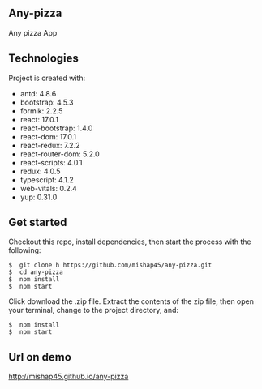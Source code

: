 ## Any-pizza
Any pizza App

## Technologies
Project is created with:
* antd: 4.8.6
* bootstrap: 4.5.3
* formik: 2.2.5
* react: 17.0.1
* react-bootstrap: 1.4.0
* react-dom: 17.0.1
* react-redux: 7.2.2
* react-router-dom: 5.2.0
* react-scripts: 4.0.1
* redux: 4.0.5
* typescript: 4.1.2
* web-vitals: 0.2.4
* yup: 0.31.0

## Get started
Checkout this repo, install dependencies, then start the process with the following:

```
$  git clone h https://github.com/mishap45/any-pizza.git
$  cd any-pizza
$  npm install
$  npm start
```

Click download the .zip file. Extract the contents of the zip file, then open your terminal, change to the project directory, and:
```
$  npm install
$  npm start
```

## Url on demo
http://mishap45.github.io/any-pizza
